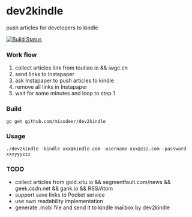 # dev2kindle
push articles for developers to kindle

[![Build Status](https://secure.travis-ci.org/missdeer/dev2kindle.png)](https://travis-ci.org/missdeer/dev2kindle)

### Work flow
1. collect articles link from toutiao.io && iwgc.cn
2. send links to Instapaper
3. ask Instapaper to push articles to kindle
4. remove all links in Instapaper
5. wait for some minutes and loop to step 1

### Build
`go get github.com/missdeer/dev2kindle`

### Usage
`./dev2kindle -kindle xxx@kindle.com -username xxx@zzz.com -password xxxyyyzzz`

### TODO
- collect articles from gold.xitu.io && segmentfault.com/news && geek.csdn.net && gank.io && RSS/Atom
- support save links to Pocket service
- use own readability implementation
- generate .mobi file and send it to kindle mailbox by dev2kindle
